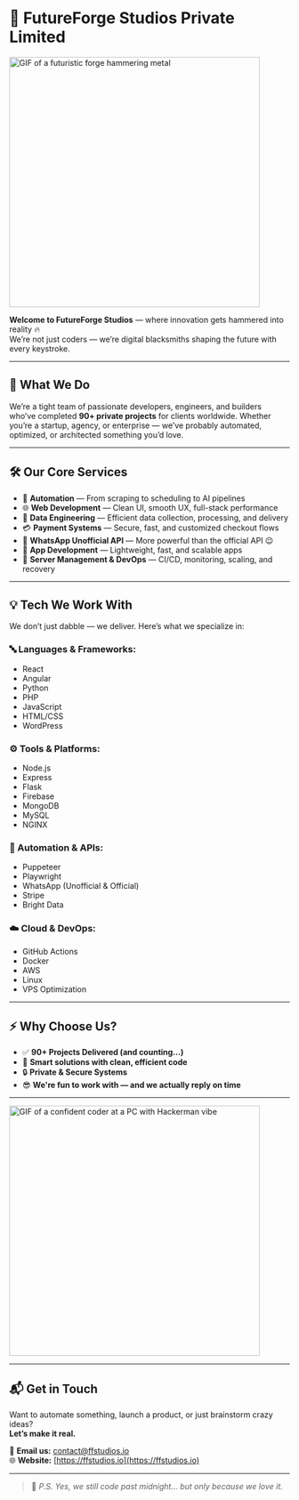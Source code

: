 # 🔨 FutureForge Studios Private Limited

<img src="https://media1.tenor.com/m/5ry-200hErMAAAAC/hacker-hacker-man.gif" width="450" alt="GIF of a futuristic forge hammering metal" />



**Welcome to FutureForge Studios** — where innovation gets hammered into reality 🔥  
We’re not just coders — we’re digital blacksmiths shaping the future with every keystroke.

---

## 🚀 What We Do

We’re a tight team of passionate developers, engineers, and builders who’ve completed **90+ private projects** for clients worldwide. Whether you’re a startup, agency, or enterprise — we’ve probably automated, optimized, or architected something you’d love.

---

## 🛠️ Our Core Services

- 🔁 **Automation** — From scraping to scheduling to AI pipelines  
- 🌐 **Web Development** — Clean UI, smooth UX, full-stack performance  
- 💾 **Data Engineering** — Efficient data collection, processing, and delivery  
- 💳 **Payment Systems** — Secure, fast, and customized checkout flows  
- 🤖 **WhatsApp Unofficial API** — More powerful than the official API 😉  
- 📱 **App Development** — Lightweight, fast, and scalable apps  
- 🔧 **Server Management & DevOps** — CI/CD, monitoring, scaling, and recovery

---

## 💡 Tech We Work With

We don’t just dabble — we deliver. Here’s what we specialize in:

### 🔤 Languages & Frameworks:
- React  
- Angular  
- Python  
- PHP  
- JavaScript  
- HTML/CSS  
- WordPress  

### ⚙️ Tools & Platforms:
- Node.js  
- Express  
- Flask  
- Firebase  
- MongoDB  
- MySQL  
- NGINX  

### 🤖 Automation & APIs:
- Puppeteer  
- Playwright  
- WhatsApp (Unofficial & Official)  
- Stripe  
- Bright Data  

### ☁️ Cloud & DevOps:
- GitHub Actions  
- Docker  
- AWS  
- Linux  
- VPS Optimization  

---

## ⚡️ Why Choose Us?

- ✅ **90+ Projects Delivered (and counting...)**  
- 🧠 **Smart solutions with clean, efficient code**  
- 🔒 **Private & Secure Systems**  
- 😎 **We're fun to work with — and we actually reply on time**  

---

<img src="https://media.tenor.com/Y7mpmUu4FDoAAAAC/hackerman-coding.gif" width="450" alt="GIF of a confident coder at a PC with Hackerman vibe" />

---

## 📬 Get in Touch

Want to automate something, launch a product, or just brainstorm crazy ideas?  
**Let’s make it real.**

📩 **Email us:** [contact@ffstudios.io](mailto:contact@ffstudios.io)  
🌐 **Website:** [https://ffstudios.io](https://ffstudios.io)

---

> 💬 *P.S. Yes, we still code past midnight... but only because we love it.*

